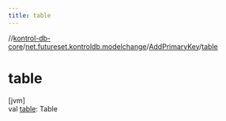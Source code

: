 ```yaml
---
title: table
---
```

//[kontrol-db-core](../../../index.html)/[net.futureset.kontroldb.modelchange](../index.html)/[AddPrimaryKey](index.html)/[table](table.html)



# table



[jvm]\
val [table](table.html): Table




